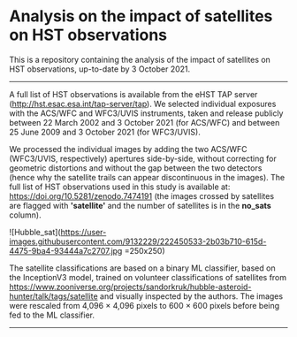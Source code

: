 # Analysis on the impact of satellites on HST observations

This is a repository containing the analysis of the impact of satellites on HST observations, up-to-date by 3 October 2021.

---------------------------------------------------------------------------------------------------------------------------------------------------------------
A full list of HST observations is available from the eHST TAP server (http://hst.esac.esa.int/tap-server/tap). We selected individual exposures with the ACS/WFC and WFC3/UVIS instruments, taken and release publicly between 22 March 2002 and 3 October 2021 (for ACS/WFC) and between 25 June 2009 and 3 October 2021 (for WFC3/UVIS). 

We processed the individual images by adding the two ACS/WFC (WFC3/UVIS, respectively) apertures side-by-side, without correcting for geometric distortions and without the gap between the two detectors (hence why the satellite trails can appear discontinuous in the images). The full list of HST observations used in this study is available at: https://doi.org/10.5281/zenodo.7474191 (the images crossed by satellites are flagged with  **'satellite'** and the number of satellites is in the **no_sats** column). 

![Hubble_sat](https://user-images.githubusercontent.com/9132229/222450533-2b03b710-615d-4475-9ba4-93444a7c2707.jpg =250x250)


The satellite classifications are based on a binary ML classifier, based on the InceptionV3 model, trained on volunteer classifications of  satellites from https://www.zooniverse.org/projects/sandorkruk/hubble-asteroid-hunter/talk/tags/satellite and visually inspected by the authors. The images were rescaled from 4,096 × 4,096 pixels to 600 × 600 pixels before being fed to the ML classifier.

----------------------------------------------------------------------------------------------------------------------------------------------------------------




